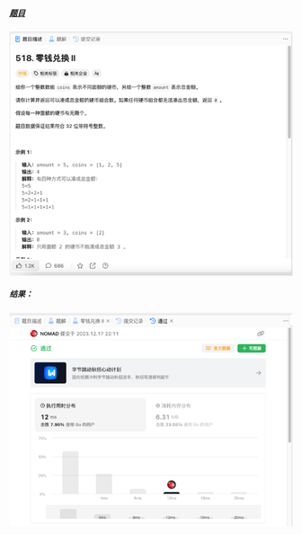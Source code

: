 ##### [题目](https://leetcode.cn/problems/coin-change-ii/description/)
![pic](img.png)
##### 结果：
![pic](result.png)
